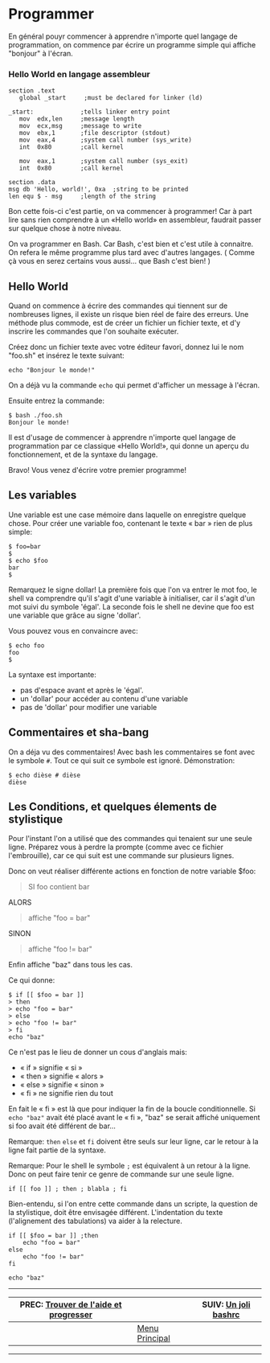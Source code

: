 # Programmer


En général pouyr commencer à apprendre n'importe quel langage de programmation, on commence par écrire un programme simple qui affiche "bonjour" à l'écran.

### Hello World en langage assembleur 

    section	.text
       global _start     ;must be declared for linker (ld)
    
    _start:	            ;tells linker entry point
       mov	edx,len     ;message length
       mov	ecx,msg     ;message to write
       mov	ebx,1       ;file descriptor (stdout)
       mov	eax,4       ;system call number (sys_write)
       int	0x80        ;call kernel
    	
       mov	eax,1       ;system call number (sys_exit)
       int	0x80        ;call kernel
    
    section	.data
    msg db 'Hello, world!', 0xa  ;string to be printed
    len equ $ - msg     ;length of the string
    

Bon cette fois-ci c'est partie, on va commencer à programmer! Car à part lire sans rien comprendre à un «Hello world» en assembleur, faudrait passer sur quelque chose à notre niveau.

On va programmer en Bash. Car Bash, c'est bien et c'est utile à connaitre. On refera le même programme plus tard avec d'autres langages. ( Comme çà vous en serez certains vous aussi... que Bash c'est bien! )

## Hello World 

Quand on commence à écrire des commandes qui tiennent sur de nombreuses lignes, il existe un risque bien réel de faire des erreurs. Une méthode plus commode, est de créer un fichier un fichier texte, et d'y inscrire les commandes que l'on souhaite exécuter.

Créez donc un fichier texte avec votre éditeur favori, donnez lui le nom "foo.sh" et insérez le texte suivant:

    echo "Bonjour le monde!"

On a déjà vu la commande `echo` qui permet d'afficher un message à l'écran.

Ensuite entrez la commande:

    $ bash ./foo.sh
    Bonjour le monde!

Il est d'usage de commencer à apprendre n'importe quel langage de programmation par ce classique «Hello World!», qui donne un aperçu du fonctionnement, et de la syntaxe du langage.

Bravo! Vous venez d'écrire votre premier programme!

## Les variables 

Une variable est une case mémoire dans laquelle on enregistre quelque chose. Pour créer une variable foo, contenant le texte « bar » rien de plus simple:

    $ foo=bar
    $ 
    $ echo $foo
    bar
    $

Remarquez le signe dollar! La première fois que l'on va entrer le mot foo, le shell va comprendre qu'il s'agit d'une variable à initialiser, car il s'agit d'un mot suivi du symbole 'égal'. La seconde fois le shell ne devine que foo est une variable que grâce au signe 'dollar'.

Vous pouvez vous en convaincre avec:

    $ echo foo
    foo
    $

La syntaxe est importante:

 * pas d'espace avant et après le 'égal'.
 * un 'dollar' pour accéder au contenu d'une variable
 * pas de 'dollar' pour modifier une variable

## Commentaires et sha-bang 

On a déja vu des commentaires! Avec bash les commentaires se  font avec le symbole `#`. Tout ce qui suit ce symbole est ignoré. Démonstration:

    $ echo dièse # dièse
    dièse

## Les Conditions, et quelques élements de stylistique 

Pour l'instant l'on a utilisé que des commandes qui tenaient sur une seule ligne. Préparez vous à perdre la prompte (comme avec ce fichier l'embrouille), car ce qui suit est une commande sur plusieurs lignes.

Donc on veut réaliser différente actions en fonction de notre variable $foo:

> SI foo contient bar

ALORS

> affiche "foo = bar"

SINON

> affiche "foo != bar"

Enfin affiche "baz" dans tous les cas.

Ce qui donne:

    $ if [[ $foo = bar ]]
    > then
    > echo "foo = bar"
    > else
    > echo "foo != bar"
    > fi
    echo "baz"

Ce n'est pas le lieu de donner un cous d'anglais mais:

 * « if » signifie « si »
 * « then » signifie « alors »
 * « else » signifie « sinon »
 * « fi » ne signifie rien du tout

En fait le « fi » est là que pour indiquer la fin de la boucle conditionnelle. Si `echo "baz"` avait été placé avant le « fi », "baz" se serait affiché uniquement si foo avait été différent de bar...

Remarque: `then` `else` et `fi` doivent être seuls sur leur ligne, car le retour à la ligne fait partie de la syntaxe.

Remarque: Pour le shell le symbole `;` est équivalent à un retour à la ligne. Donc on peut faire tenir ce genre de commande sur une seule ligne.

    if [[ foo ]] ; then ; blabla ; fi

Bien-entendu, si l'on entre cette commande dans un scripte, la question de la stylistique, doit être envisagée différent. L'indentation du texte (l'alignement des tabulations) va aider à la relecture.

    if [[ $foo = bar ]] ;then
    	echo "foo = bar"
    else
    	echo "foo != bar"
    fi
    
    echo "baz"

---

| PREC: [Trouver de l'aide et progresser](220_help.md) |  | SUIV: [Un joli bashrc](240_bashrc.md) |
| -------------  | ----- |  ----------         |
|  | [Menu Principal](index.md) |  |

---

